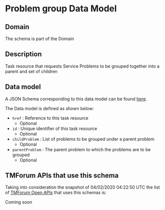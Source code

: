 # Problem group Data Model

## Domain

The  schema is part of the  Domain

## Description

Task resource that requests Service Problems to be grouped together into a parent and set of children

## Data model

A JSON Schema corresponding to this data model can be found
[here](https://github.com/tmforum-rand/schemas/blob/candidates/Service/ProblemGroup.schema.json).

The Data model is defined as shown below:
- `href` : Reference to this task resource
  - Optional
- `id` : Unique identifier of this task resource
  - Optional
- `childProblem` : List of problems to be grouped under a parent problem
  - Optional
- `parentProblem` : The parent problem to which the problems are to be grouped
  - Optional




## TMForum APIs that use this schema

Taking into consideration the snapshot of 04/02/2020 04:22:50 UTC the list of [TMForum Open APIs](https://www.tmforum.org/open-apis/) that uses this schemas is:

Coming soon